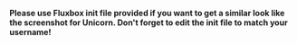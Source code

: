 
<b>Please use Fluxbox init file provided if you want to get a similar look like the screenshot for Unicorn. Don't forget to edit the init file to match your username!</b>



